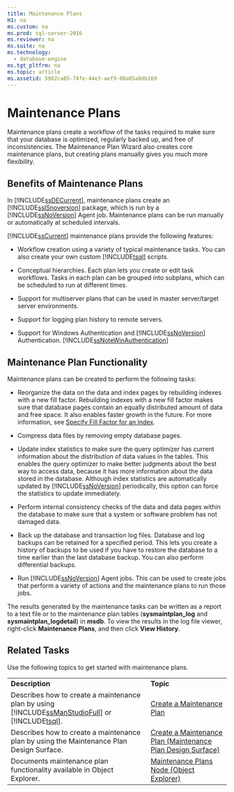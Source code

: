 ```yaml
---
title: Maintenance Plans
H1: na
ms.custom: na
ms.prod: sql-server-2016
ms.reviewer: na
ms.suite: na
ms.technology: 
  - database-engine
ms.tgt_pltfrm: na
ms.topic: article
ms.assetid: 5982ca65-74fe-44e3-aef9-00a65a0db169
---
```

# Maintenance Plans
  Maintenance plans create a workflow of the tasks required to make sure that your database is optimized, regularly backed up, and free of inconsistencies. The Maintenance Plan Wizard also creates core maintenance plans, but creating plans manually gives you much more flexibility.  
  
## Benefits of Maintenance Plans  
 In [!INCLUDE[ssDECurrent](../../Topics/TopicNameNotContainA/includes/ssDECurrent_md.md)], maintenance plans create an [!INCLUDE[ssISnoversion](../../Topics/TopicNameContainA/includes/ssISnoversion_md.md)] package, which is run by a [!INCLUDE[ssNoVersion](../../Topics/TopicNameContainA/includes/ssNoVersion_md.md)] Agent job. Maintenance plans can be run manually or automatically at scheduled intervals.  
  
 [!INCLUDE[ssCurrent](../../Topics/TopicNameContainA/includes/ssCurrent_md.md)] maintenance plans provide the following features:  
  
-   Workflow creation using a variety of typical maintenance tasks. You can also create your own custom [!INCLUDE[tsql](../../Topics/TopicNameContainA/includes/tsql_md.md)] scripts.  
  
-   Conceptual hierarchies. Each plan lets you create or edit task workflows. Tasks in each plan can be grouped into subplans, which can be scheduled to run at different times.  
  
-   Support for multiserver plans that can be used in master server/target server environments.  
  
-   Support for logging plan history to remote servers.  
  
-   Support for Windows Authentication and [!INCLUDE[ssNoVersion](../../Topics/TopicNameContainA/includes/ssNoVersion_md.md)] Authentication. [!INCLUDE[ssNoteWinAuthentication](../../Topics/TopicNameContainA/includes/ssNoteWinAuthentication_md.md)]  
  
## Maintenance Plan Functionality  
 Maintenance plans can be created to perform the following tasks:  
  
-   Reorganize the data on the data and index pages by rebuilding indexes with a new fill factor. Rebuilding indexes with a new fill factor makes sure that database pages contain an equally distributed amount of data and free space. It also enables faster growth in the future. For more information, see [Specify Fill Factor for an Index](../../Topics/TopicNameNotContainA/Specify-Fill-Factor-for-an-Index.md).  
  
-   Compress data files by removing empty database pages.  
  
-   Update index statistics to make sure the query optimizer has current information about the distribution of data values in the tables. This enables the query optimizer to make better judgments about the best way to access data, because it has more information about the data stored in the database. Although index statistics are automatically updated by [!INCLUDE[ssNoVersion](../../Topics/TopicNameContainA/includes/ssNoVersion_md.md)] periodically, this option can force the statistics to update immediately.  
  
-   Perform internal consistency checks of the data and data pages within the database to make sure that a system or software problem has not damaged data.  
  
-   Back up the database and transaction log files. Database and log backups can be retained for a specified period. This lets you create a history of backups to be used if you have to restore the database to a time earlier than the last database backup. You can also perform differential backups.  
  
-   Run [!INCLUDE[ssNoVersion](../../Topics/TopicNameContainA/includes/ssNoVersion_md.md)] Agent jobs. This can be used to create jobs that perform a variety of actions and the maintenance plans to run those jobs.  
  
 The results generated by the maintenance tasks can be written as a report to a text file or to the maintenance plan tables (**sysmaintplan_log** and **sysmaintplan_logdetail**) in **msdb**. To view the results in the log file viewer, right-click **Maintenance Plans**, and then click **View History**.  
  
## Related Tasks  
 Use the following topics to get started with maintenance plans.  
  
|||  
|-|-|  
|**Description**|**Topic**|  
|Describes how to create a maintenance plan by using [!INCLUDE[ssManStudioFull](../../Topics/TopicNameContainA/includes/ssManStudioFull_md.md)] or [!INCLUDE[tsql](../../Topics/TopicNameContainA/includes/tsql_md.md)].|[Create a Maintenance Plan](../../Topics/TopicNameContainA/Create-a-Maintenance-Plan.md)|  
|Describes how to create a maintenance plan by using the Maintenance Plan Design Surface.|[Create a Maintenance Plan &#40;Maintenance Plan Design Surface&#41;](../../Topics/TopicNameContainA/Create-a-Maintenance-Plan--Maintenance-Plan-Design-Surface-.md)|  
|Documents maintenance plan functionality available in Object Explorer.|[Maintenance Plans Node &#40;Object Explorer&#41;](../../Topics/TopicNameNotContainA/Maintenance-Plans-Node--Object-Explorer-.md)|  
  
  